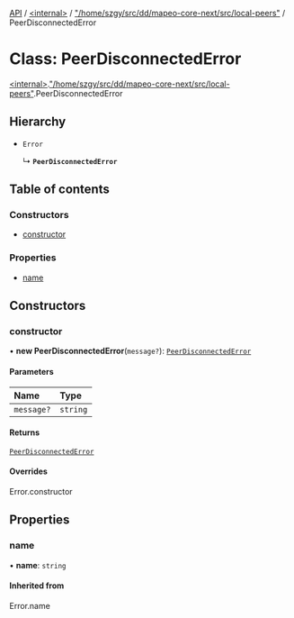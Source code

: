 [API](../README.md) / [\<internal\>](../modules/internal_.md) / ["/home/szgy/src/dd/mapeo-core-next/src/local-peers"](../modules/internal_.__home_szgy_src_dd_mapeo_core_next_src_local_peers_.md) / PeerDisconnectedError

# Class: PeerDisconnectedError

[\<internal\>](../modules/internal_.md).["/home/szgy/src/dd/mapeo-core-next/src/local-peers"](../modules/internal_.__home_szgy_src_dd_mapeo_core_next_src_local_peers_.md).PeerDisconnectedError

## Hierarchy

- `Error`

  ↳ **`PeerDisconnectedError`**

## Table of contents

### Constructors

- [constructor](internal_.__home_szgy_src_dd_mapeo_core_next_src_local_peers_.PeerDisconnectedError.md#constructor)

### Properties

- [name](internal_.__home_szgy_src_dd_mapeo_core_next_src_local_peers_.PeerDisconnectedError.md#name)

## Constructors

### constructor

• **new PeerDisconnectedError**(`message?`): [`PeerDisconnectedError`](internal_.__home_szgy_src_dd_mapeo_core_next_src_local_peers_.PeerDisconnectedError.md)

#### Parameters

| Name | Type |
| :------ | :------ |
| `message?` | `string` |

#### Returns

[`PeerDisconnectedError`](internal_.__home_szgy_src_dd_mapeo_core_next_src_local_peers_.PeerDisconnectedError.md)

#### Overrides

Error.constructor

## Properties

### name

• **name**: `string`

#### Inherited from

Error.name
